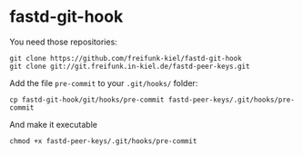 # fastd-git-hook

You need those repositories:

    git clone https://github.com/freifunk-kiel/fastd-git-hook
    git clone git://git.freifunk.in-kiel.de/fastd-peer-keys.git

Add the file `pre-commit` to your `.git/hooks/` folder:

    cp fastd-git-hook/git/hooks/pre-commit fastd-peer-keys/.git/hooks/pre-commit

And make it executable    

    chmod +x fastd-peer-keys/.git/hooks/pre-commit
